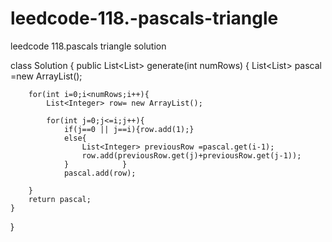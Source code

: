 # leedcode-118.-pascals-triangle
leedcode 118.pascals triangle solution

class Solution {
    public List<List<Integer>> generate(int numRows) {
        List<List<Integer>> pascal =new ArrayList();
        
        for(int i=0;i<numRows;i++){
            List<Integer> row= new ArrayList();

            for(int j=0;j<=i;j++){
                if(j==0 || j==i){row.add(1);}
                else{ 
                    List<Integer> previousRow =pascal.get(i-1);
                    row.add(previousRow.get(j)+previousRow.get(j-1));
                }            }
                pascal.add(row);

        }
        return pascal;
    }
}
